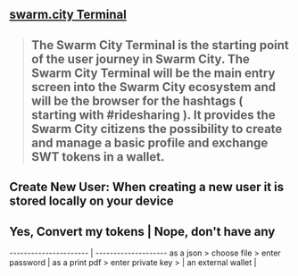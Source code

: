 ## [swarm.city Terminal](https://github.com/swarmcity/sc-terminal/blob/master/README.md)


>## The Swarm City Terminal is the starting point of the user journey in Swarm City. The Swarm City Terminal will be the main entry screen into the Swarm City ecosystem and will be the browser for the hashtags ( starting with #ridesharing ). It provides the Swarm City citizens the possibility to create and manage a basic profile and exchange SWT tokens in a wallet.


## Create New User: When creating a new user it is stored locally on your device



## Yes, Convert my tokens | Nope, don't have any
----------------------    | --------------------
as a json > choose file > enter password |
as a print pdf > enter private key >   |
an external wallet | 
